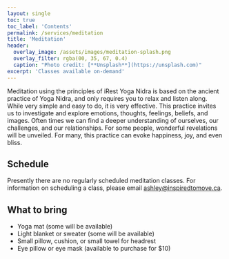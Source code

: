 ```yaml
---
layout: single
toc: true
toc_label: 'Contents'
permalink: /services/meditation
title: 'Meditation'
header:
  overlay_image: /assets/images/meditation-splash.png
  overlay_filter: rgba(00, 35, 67, 0.4)
  caption: "Photo credit: [**Unsplash**](https://unsplash.com)"
excerpt: 'Classes available on-demand'
---
```


Meditation using the principles of iRest Yoga Nidra is based on the ancient practice
of Yoga Nidra, and only requires you to relax and listen along. While very simple and
easy to do, it is very effective. This practice invites us to investigate and explore
emotions, thoughts, feelings, beliefs, and images. Often times we can find a deeper
understanding of ourselves, our challenges, and our relationships. For some people,
wonderful revelations will be unveiled. For many, this practice can evoke happiness,
joy, and even bliss.

## Schedule

Presently there are no regularly scheduled meditation classes. For information on scheduling a class, please email [ashley@inspiredtomove.ca](mailto:ashley@inspiredtomove.ca).

## What to bring

- Yoga mat (some will be available)
- Light blanket or sweater (some will be available)
- Small pillow, cushion, or small towel for headrest
- Eye pillow or eye mask (available to purchase for $10)

